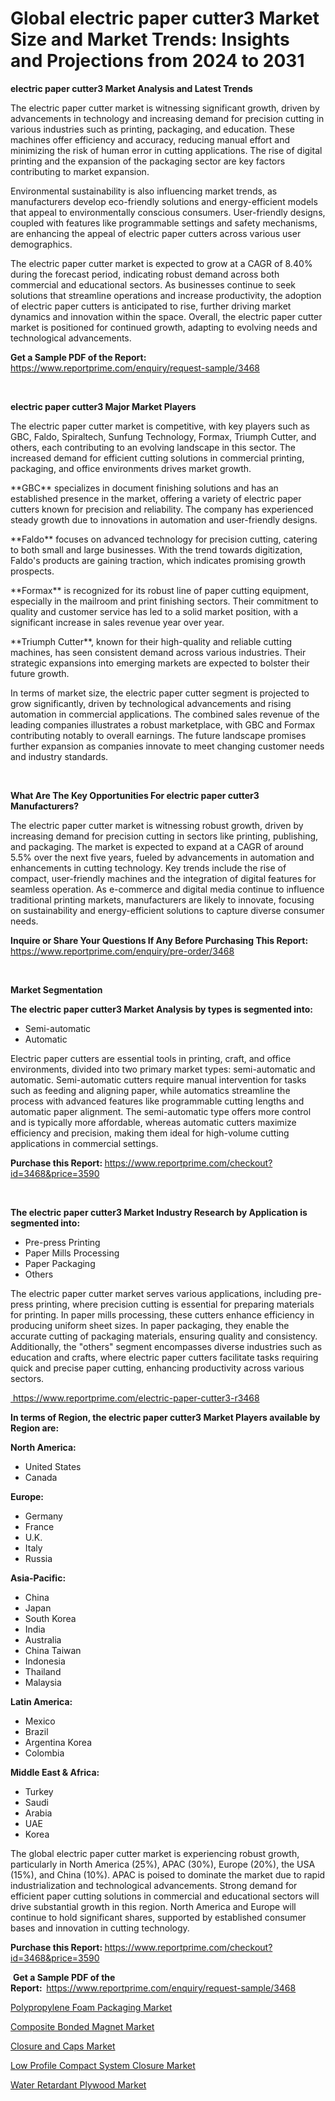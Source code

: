 <p><h1>Global electric paper cutter3 Market Size and Market Trends: Insights and Projections from 2024 to 2031</h1></p><p><strong>electric paper cutter3 Market Analysis and Latest Trends</strong></p>
<p><p>The electric paper cutter market is witnessing significant growth, driven by advancements in technology and increasing demand for precision cutting in various industries such as printing, packaging, and education. These machines offer efficiency and accuracy, reducing manual effort and minimizing the risk of human error in cutting applications. The rise of digital printing and the expansion of the packaging sector are key factors contributing to market expansion.</p><p>Environmental sustainability is also influencing market trends, as manufacturers develop eco-friendly solutions and energy-efficient models that appeal to environmentally conscious consumers. User-friendly designs, coupled with features like programmable settings and safety mechanisms, are enhancing the appeal of electric paper cutters across various user demographics.</p><p>The electric paper cutter market is expected to grow at a CAGR of 8.40% during the forecast period, indicating robust demand across both commercial and educational sectors. As businesses continue to seek solutions that streamline operations and increase productivity, the adoption of electric paper cutters is anticipated to rise, further driving market dynamics and innovation within the space. Overall, the electric paper cutter market is positioned for continued growth, adapting to evolving needs and technological advancements.</p></p>
<p><strong>Get a Sample PDF of the Report:&nbsp;</strong> <a href="https://www.reportprime.com/enquiry/request-sample/3468?utm_campaign=1411&utm_medium=2&utm_source=Github&utm_content=ia&utm_term=10102024&utm_id=electric-paper-cutter3">https://www.reportprime.com/enquiry/request-sample/3468</a></p>
<p>&nbsp;</p>
<p><strong>electric paper cutter3 Major Market Players</strong></p>
<p><p>The electric paper cutter market is competitive, with key players such as GBC, Faldo, Spiraltech, Sunfung Technology, Formax, Triumph Cutter, and others, each contributing to an evolving landscape in this sector. The increased demand for efficient cutting solutions in commercial printing, packaging, and office environments drives market growth.</p><p>**GBC** specializes in document finishing solutions and has an established presence in the market, offering a variety of electric paper cutters known for precision and reliability. The company has experienced steady growth due to innovations in automation and user-friendly designs.</p><p>**Faldo** focuses on advanced technology for precision cutting, catering to both small and large businesses. With the trend towards digitization, Faldo's products are gaining traction, which indicates promising growth prospects.</p><p>**Formax** is recognized for its robust line of paper cutting equipment, especially in the mailroom and print finishing sectors. Their commitment to quality and customer service has led to a solid market position, with a significant increase in sales revenue year over year.</p><p>**Triumph Cutter**, known for their high-quality and reliable cutting machines, has seen consistent demand across various industries. Their strategic expansions into emerging markets are expected to bolster their future growth.</p><p>In terms of market size, the electric paper cutter segment is projected to grow significantly, driven by technological advancements and rising automation in commercial applications. The combined sales revenue of the leading companies illustrates a robust marketplace, with GBC and Formax contributing notably to overall earnings. The future landscape promises further expansion as companies innovate to meet changing customer needs and industry standards.</p></p>
<p>&nbsp;</p>
<p><strong>What Are The Key Opportunities For electric paper cutter3 Manufacturers?</strong></p>
<p><p>The electric paper cutter market is witnessing robust growth, driven by increasing demand for precision cutting in sectors like printing, publishing, and packaging. The market is expected to expand at a CAGR of around 5.5% over the next five years, fueled by advancements in automation and enhancements in cutting technology. Key trends include the rise of compact, user-friendly machines and the integration of digital features for seamless operation. As e-commerce and digital media continue to influence traditional printing markets, manufacturers are likely to innovate, focusing on sustainability and energy-efficient solutions to capture diverse consumer needs.</p></p>
<p><strong>Inquire or Share Your Questions If Any Before Purchasing This Report:</strong> <a href="https://www.reportprime.com/enquiry/pre-order/3468?utm_campaign=1411&utm_medium=2&utm_source=Github&utm_content=ia&utm_term=10102024&utm_id=electric-paper-cutter3">https://www.reportprime.com/enquiry/pre-order/3468</a></p>
<p>&nbsp;</p>
<p><strong>Market Segmentation</strong></p>
<p><strong>The electric paper cutter3 Market Analysis by types is segmented into:</strong></p>
<p><ul><li>Semi-automatic</li><li>Automatic</li></ul></p>
<p><p>Electric paper cutters are essential tools in printing, craft, and office environments, divided into two primary market types: semi-automatic and automatic. Semi-automatic cutters require manual intervention for tasks such as feeding and aligning paper, while automatics streamline the process with advanced features like programmable cutting lengths and automatic paper alignment. The semi-automatic type offers more control and is typically more affordable, whereas automatic cutters maximize efficiency and precision, making them ideal for high-volume cutting applications in commercial settings.</p></p>
<p><strong>Purchase this Report:&nbsp;</strong><a href="https://www.reportprime.com/checkout?id=3468&price=3590&utm_campaign=1411&utm_medium=2&utm_source=Github&utm_content=ia&utm_term=10102024&utm_id=electric-paper-cutter3">https://www.reportprime.com/checkout?id=3468&price=3590</a></p>
<p>&nbsp;</p>
<p><strong>The electric paper cutter3 Market Industry Research by Application is segmented into:</strong></p>
<p><ul><li>Pre-press Printing</li><li>Paper Mills Processing</li><li>Paper Packaging</li><li>Others</li></ul></p>
<p><p>The electric paper cutter market serves various applications, including pre-press printing, where precision cutting is essential for preparing materials for printing. In paper mills processing, these cutters enhance efficiency in producing uniform sheet sizes. In paper packaging, they enable the accurate cutting of packaging materials, ensuring quality and consistency. Additionally, the "others" segment encompasses diverse industries such as education and crafts, where electric paper cutters facilitate tasks requiring quick and precise paper cutting, enhancing productivity across various sectors.</p></p>
<p><a href="https://www.reportprime.com/electric-paper-cutter3-r3468?utm_campaign=1411&utm_medium=2&utm_source=Github&utm_content=ia&utm_term=10102024&utm_id=electric-paper-cutter3">&nbsp;https://www.reportprime.com/electric-paper-cutter3-r3468</a></p>
<p><strong>In terms of Region, the electric paper cutter3 Market Players available by Region are:</strong></p>
<p>
    <p> <strong> North America: </strong>
        <ul>
            <li>United States</li>
            <li>Canada</li>
        </ul>
        </p> 
    <p> <strong> Europe: </strong>
        <ul>
            <li>Germany</li>
            <li>France</li>
            <li>U.K.</li>
            <li>Italy</li>
            <li>Russia</li>
        </ul>
        </p> 
    <p> <strong> Asia-Pacific: </strong>
        <ul>
            <li>China</li>
            <li>Japan</li>
            <li>South Korea</li>
            <li>India</li>
            <li>Australia</li>
            <li>China Taiwan</li>
            <li>Indonesia</li>
            <li>Thailand</li>
            <li>Malaysia</li>
        </ul>
        </p> 
    <p> <strong> Latin America: </strong>
        <ul>
            <li>Mexico</li>
            <li>Brazil</li>
            <li>Argentina Korea</li>
            <li>Colombia</li>
        </ul>
        </p> 
    <p> <strong> Middle East & Africa: </strong>
        <ul>
            <li>Turkey</li>
            <li>Saudi</li>
            <li>Arabia</li>
            <li>UAE</li>
            <li>Korea</li>
        </ul>
    </p>
    </p>
<p><p>The global electric paper cutter market is experiencing robust growth, particularly in North America (25%), APAC (30%), Europe (20%), the USA (15%), and China (10%). APAC is poised to dominate the market due to rapid industrialization and technological advancements. Strong demand for efficient paper cutting solutions in commercial and educational sectors will drive substantial growth in this region. North America and Europe will continue to hold significant shares, supported by established consumer bases and innovation in cutting technology.</p></p>
<p><strong>Purchase this Report: </strong><a href="https://www.reportprime.com/checkout?id=3468&price=3590&utm_campaign=1411&utm_medium=2&utm_source=Github&utm_content=ia&utm_term=10102024&utm_id=electric-paper-cutter3">https://www.reportprime.com/checkout?id=3468&price=3590</a></p>
<p>&nbsp;<strong>Get a Sample PDF of the Report:&nbsp;&nbsp;</strong><a href="https://www.reportprime.com/enquiry/request-sample/3468?utm_campaign=1411&utm_medium=2&utm_source=Github&utm_content=ia&utm_term=10102024&utm_id=electric-paper-cutter3">https://www.reportprime.com/enquiry/request-sample/3468</a></p>
<p><strong></strong></p>
<p><p><a href="https://www.linkedin.com/pulse/investing-polypropylene-foam-packaging-market-trends-leading-6q8tf?utm_campaign=1411&utm_medium=2&utm_source=Github&utm_content=ia&utm_term=10102024&utm_id=electric-paper-cutter3">Polypropylene Foam Packaging Market</a></p><p><a href="https://www.linkedin.com/pulse/composite-bonded-magnet-industry-sector-market-dynamics-future-vhikf?utm_campaign=1411&utm_medium=2&utm_source=Github&utm_content=ia&utm_term=10102024&utm_id=electric-paper-cutter3">Composite Bonded Magnet Market</a></p><p><a href="https://www.linkedin.com/pulse/closure-caps-market-transformation-comparative-analysis-2024-2031-ossyf?utm_campaign=1411&utm_medium=2&utm_source=Github&utm_content=ia&utm_term=10102024&utm_id=electric-paper-cutter3">Closure and Caps Market</a></p><p><a href="https://www.linkedin.com/pulse/low-profile-compact-system-closure-market-research-report-exploring-4tppf?utm_campaign=1411&utm_medium=2&utm_source=Github&utm_content=ia&utm_term=10102024&utm_id=electric-paper-cutter3">Low Profile Compact System Closure Market</a></p><p><a href="https://www.linkedin.com/pulse/mapping-water-retardant-plywood-market-trends-challenges-breakthroughs-8hjzc?utm_campaign=1411&utm_medium=2&utm_source=Github&utm_content=ia&utm_term=10102024&utm_id=electric-paper-cutter3">Water Retardant Plywood Market</a></p></p>
